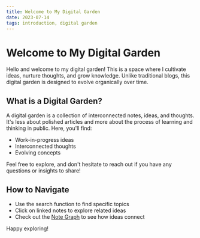 ```yaml
---
title: Welcome to My Digital Garden
date: 2023-07-14
tags: introduction, digital garden
---
```


# Welcome to My Digital Garden

Hello and welcome to my digital garden! This is a space where I cultivate ideas, nurture thoughts, and grow knowledge. Unlike traditional blogs, this digital garden is designed to evolve organically over time.

## What is a Digital Garden?

A digital garden is a collection of interconnected notes, ideas, and thoughts. It's less about polished articles and more about the process of learning and thinking in public. Here, you'll find:

- Work-in-progress ideas
- Interconnected thoughts
- Evolving concepts

Feel free to explore, and don't hesitate to reach out if you have any questions or insights to share!

## How to Navigate

- Use the search function to find specific topics
- Click on linked notes to explore related ideas
- Check out the [Note Graph](/graph) to see how ideas connect

Happy exploring!